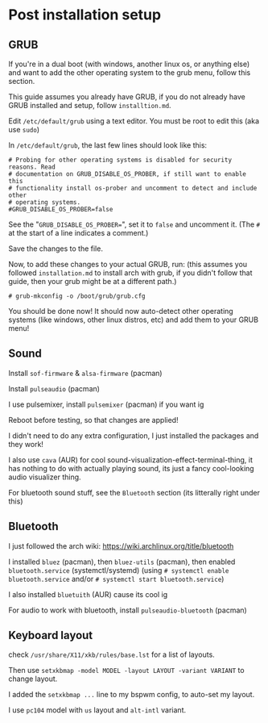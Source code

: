 # Post installation setup

## GRUB

If you're in a dual boot (with windows, another linux os, or anything else) and want to add the other operating system to the grub menu, follow this section.

This guide assumes you already have GRUB, if you do not already have GRUB installed and setup, follow `installtion.md`.

Edit `/etc/default/grub` using a text editor. You must be root to edit this (aka use `sudo`)

In `/etc/default/grub`, the last few lines should look like this:
```
# Probing for other operating systems is disabled for security reasons. Read
# documentation on GRUB_DISABLE_OS_PROBER, if still want to enable this
# functionality install os-prober and uncomment to detect and include other
# operating systems.
#GRUB_DISABLE_OS_PROBER=false
```

See the "`GRUB_DISABLE_OS_PROBER=`", set it to `false` and uncomment it. (The `#` at the start of a line indicates a comment.)

Save the changes to the file.

Now, to add these changes to your actual GRUB, run:
(this assumes you followed `installation.md` to install arch with grub, if you didn't follow that guide, then your grub might be at a different path.)
```
# grub-mkconfig -o /boot/grub/grub.cfg
```

You should be done now! It should now auto-detect other operating systems (like windows, other linux distros, etc) and add them to your GRUB menu!

## Sound

Install `sof-firmware` & `alsa-firmware` (pacman)

Install `pulseaudio` (pacman)

I use pulsemixer, install `pulsemixer` (pacman) if you want ig

Reboot before testing, so that changes are applied!

I didn't need to do any extra configuration, I just installed the packages and they work!

I also use `cava` (AUR) for cool sound-visualization-effect-terminal-thing, it has nothing to do with actually playing sound, its just a fancy cool-looking audio visualizer thing.

For bluetooth sound stuff, see the `Bluetooth` section (its litterally right under this)

## Bluetooth

I just followed the arch wiki: https://wiki.archlinux.org/title/bluetooth

I installed `bluez` (pacman), then `bluez-utils` (pacman), then enabled `bluetooth.service` (systemctl/systemd) (using `# systemctl enable bluetooth.service` and/or `# systemctl start bluetooth.service`)

I also installed `bluetuith` (AUR) cause its cool ig

For audio to work with bluetooth, install `pulseaudio-bluetooth` (pacman)

## Keyboard layout

check `/usr/share/X11/xkb/rules/base.lst` for a list of layouts.

Then use `setxkbmap -model MODEL -layout LAYOUT -variant VARIANT` to change layout.

I added the `setxkbmap ...` line to my bspwm config, to auto-set my layout.

I use `pc104` model with `us` layout and `alt-intl` variant.
